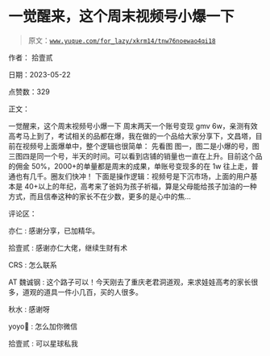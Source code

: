 # 一觉醒来，这个周末视频号小爆一下

> 原文：[`www.yuque.com/for_lazy/xkrm14/tnw76noewao4qi18`](https://www.yuque.com/for_lazy/xkrm14/tnw76noewao4qi18)

作者： 拾壹贰

日期：2023-05-22

点赞数：329

正文：

一觉醒来，这个周末视频号小爆一下 周末两天一个账号变现 gmv 6w，亲测有效 高考马上到了，考试相关的品都在爆，我在做的一个品给大家分享下，文昌塔，目前在视频号上面爆单中，整个逻辑也很简单： 先看图 图一，图二是小爆的号，图三图四是同一个号，半天的时间。可以看到店铺的销量也一直在上升。目前这个品的佣金 50%，2000+的单量都是周末的成果，单账号变现多的在 1w 往上走，普通也有几千。圈友们快冲！ 下面是操作逻辑：视频号是下沉市场，上面的用户基本是 40+以上的年纪，高考来了爸妈为孩子祈福，算是父母能给孩子加油的一种方式，而且信奉这种的家长不在少数，更多的是心中的焦...

评论区：

亦仁 : 感谢分享，已加精华。

拾壹贰 : 感谢亦仁大佬，继续生财有术

CRS : 怎么联系

AT 魏诚钢 : 这个路子可以！今天刚去了重庆老君洞道观，来求娃娃高考的家长很多，道观的道具一件小几百，买的人很多。

秋水 : 感谢呀

yoyo🍹 : 怎么加你微信

拾壹贰 : 可以星球私我




